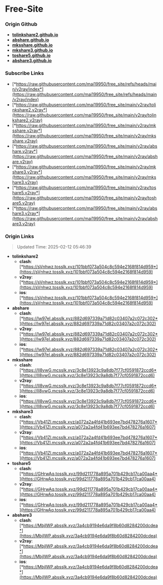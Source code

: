 # Free-Site

### Origin Github

- [**tolinkshare2.github.io**](https://github.com/tolinkshare2/tolinkshare2.github.io)
- [**abshare.github.io**](https://github.com/abshare/abshare.github.io)
- [**mksshare.github.io**](https://github.com/mksshare/mksshare.github.io)
- [**mkshare3.github.io**](https://github.com/mkshare3/mkshare3.github.io)
- [**toshare5.github.io**](https://github.com/toshare5/toshare5.github.io)
- [**abshare3.github.io**](https://github.com/abshare3/abshare3.github.io)

### Subscribe Links

- [*https://raw.githubusercontent.com/mai19950/free_site/refs/heads/main/v2ray/index*](https://raw.githubusercontent.com/mai19950/free_site/refs/heads/main/v2ray/index)
- [*https://raw.githubusercontent.com/mai19950/free_site/main/v2ray/tolinkshare2.v2ray*](https://raw.githubusercontent.com/mai19950/free_site/main/v2ray/tolinkshare2.v2ray)
- [*https://raw.githubusercontent.com/mai19950/free_site/main/v2ray/mksshare.v2ray*](https://raw.githubusercontent.com/mai19950/free_site/main/v2ray/mksshare.v2ray)
- [*https://raw.githubusercontent.com/mai19950/free_site/main/v2ray/abshare.v2ray*](https://raw.githubusercontent.com/mai19950/free_site/main/v2ray/abshare.v2ray)
- [*https://raw.githubusercontent.com/mai19950/free_site/main/v2ray/mkshare3.v2ray*](https://raw.githubusercontent.com/mai19950/free_site/main/v2ray/mkshare3.v2ray)
- [*https://raw.githubusercontent.com/mai19950/free_site/main/v2ray/toshare5.v2ray*](https://raw.githubusercontent.com/mai19950/free_site/main/v2ray/toshare5.v2ray)
- [*https://raw.githubusercontent.com/mai19950/free_site/main/v2ray/abshare3.v2ray*](https://raw.githubusercontent.com/mai19950/free_site/main/v2ray/abshare3.v2ray)

### Origin Links

> Updated Time: 2025-02-12 05:46:39

- **tolinkshare2**
  - **clash**: [*https://sVnhwz.tosslk.xyz/101bbf073a504c8c594e2168f814d959*](https://sVnhwz.tosslk.xyz/101bbf073a504c8c594e2168f814d959)
  - **v2ray**: [*https://sVnhwz.tosslk.xyz/101bbf073a504c8c594e2168f814d959*](https://sVnhwz.tosslk.xyz/101bbf073a504c8c594e2168f814d959)
  - **ios**: [*https://sVnhwz.tosslk.xyz/101bbf073a504c8c594e2168f814d959*](https://sVnhwz.tosslk.xyz/101bbf073a504c8c594e2168f814d959)
- **abshare**
  - **clash**: [*https://lw97eI.absslk.xyz/882d697339a71d82c03407a2c072c302*](https://lw97eI.absslk.xyz/882d697339a71d82c03407a2c072c302)
  - **v2ray**: [*https://lw97eI.absslk.xyz/882d697339a71d82c03407a2c072c302*](https://lw97eI.absslk.xyz/882d697339a71d82c03407a2c072c302)
  - **ios**: [*https://lw97eI.absslk.xyz/882d697339a71d82c03407a2c072c302*](https://lw97eI.absslk.xyz/882d697339a71d82c03407a2c072c302)
- **mksshare**
  - **clash**: [*https://Il8vwG.mcsslk.xyz/3c8e13923c9a8db7f77cf0591872ccd6*](https://Il8vwG.mcsslk.xyz/3c8e13923c9a8db7f77cf0591872ccd6)
  - **v2ray**: [*https://Il8vwG.mcsslk.xyz/3c8e13923c9a8db7f77cf0591872ccd6*](https://Il8vwG.mcsslk.xyz/3c8e13923c9a8db7f77cf0591872ccd6)
  - **ios**: [*https://Il8vwG.mcsslk.xyz/3c8e13923c9a8db7f77cf0591872ccd6*](https://Il8vwG.mcsslk.xyz/3c8e13923c9a8db7f77cf0591872ccd6)
- **mkshare3**
  - **clash**: [*https://Vb41Zl.mcsslk.xyz/a072a2a4fd41b693ee7bd478276a1607*](https://Vb41Zl.mcsslk.xyz/a072a2a4fd41b693ee7bd478276a1607)
  - **v2ray**: [*https://Vb41Zl.mcsslk.xyz/a072a2a4fd41b693ee7bd478276a1607*](https://Vb41Zl.mcsslk.xyz/a072a2a4fd41b693ee7bd478276a1607)
  - **ios**: [*https://Vb41Zl.mcsslk.xyz/a072a2a4fd41b693ee7bd478276a1607*](https://Vb41Zl.mcsslk.xyz/a072a2a4fd41b693ee7bd478276a1607)
- **toshare5**
  - **clash**: [*https://GHrwAq.tosslk.xyz/99d211778a895a701b429cb17ca00aa4*](https://GHrwAq.tosslk.xyz/99d211778a895a701b429cb17ca00aa4)
  - **v2ray**: [*https://GHrwAq.tosslk.xyz/99d211778a895a701b429cb17ca00aa4*](https://GHrwAq.tosslk.xyz/99d211778a895a701b429cb17ca00aa4)
  - **ios**: [*https://GHrwAq.tosslk.xyz/99d211778a895a701b429cb17ca00aa4*](https://GHrwAq.tosslk.xyz/99d211778a895a701b429cb17ca00aa4)
- **abshare3**
  - **clash**: [*https://MbjIWP.absslk.xyz/3a4cb9194e6da9f8b60d8284200dcdea*](https://MbjIWP.absslk.xyz/3a4cb9194e6da9f8b60d8284200dcdea)
  - **v2ray**: [*https://MbjIWP.absslk.xyz/3a4cb9194e6da9f8b60d8284200dcdea*](https://MbjIWP.absslk.xyz/3a4cb9194e6da9f8b60d8284200dcdea)
  - **ios**: [*https://MbjIWP.absslk.xyz/3a4cb9194e6da9f8b60d8284200dcdea*](https://MbjIWP.absslk.xyz/3a4cb9194e6da9f8b60d8284200dcdea)
